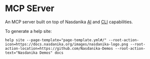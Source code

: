 # MCP SErver

An MCP server built on top of Nasdanika [AI](https://docs.nasdanika.org/ai/index.html) and [CLI](https://docs.nasdanika.org/core/cli/index.html) capabilities.

To generate a help site:

```
help site --page-template="page-template.yml#/" --root-action-icon=https://docs.nasdanika.org/images/nasdanika-logo.png --root-action-location=https://github.com/Nasdanika-Demos --root-action-text="Nasdanika Demos" docs
```
